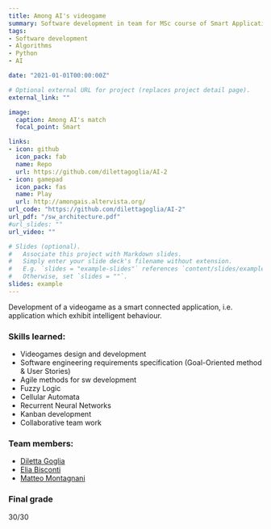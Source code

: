 ```yaml
---
title: Among AI's videogame
summary: Software development in team for MSc course of Smart Applications.
tags:
- Software development
- Algorithms
- Python
- AI

date: "2021-01-01T00:00:00Z"

# Optional external URL for project (replaces project detail page).
external_link: ""

image:
  caption: Among AI's match
  focal_point: Smart

links:
- icon: github
  icon_pack: fab
  name: Repo
  url: https://github.com/dilettagoglia/AI-2
- icon: gamepad
  icon_pack: fas
  name: Play
  url: http://amongais.altervista.org/
url_code: "https://github.com/dilettagoglia/AI-2"
url_pdf: "/sw_architecture.pdf"
#url_slides: ""
url_video: ""

# Slides (optional).
#   Associate this project with Markdown slides.
#   Simply enter your slide deck's filename without extension.
#   E.g. `slides = "example-slides"` references `content/slides/example-slides.md`.
#   Otherwise, set `slides = ""`.
slides: example
---
```

Development of a videogame as a smart connected application, i.e. application which exhibit intelligent behaviour.

### Skills learned: 
- Videogames design and development
- Software engineering requirements specification (Goal-Oriented method & User Stories)
- Agile methods for sw development
- Fuzzy Logic
- Cellular Automata
- Recurrent Neural Networks
- Kanban development
- Collaborative team work

### Team members:
- [Diletta Goglia](https://github.com/dilettagoglia)
- [Elia Bisconti](https://github.com/eliabisconti)
- [Matteo Montagnani](https://github.com/monta8)

### Final grade
30/30
